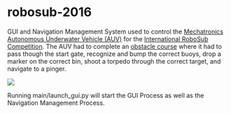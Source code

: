# robosub-2016
GUI and Navigation Management System used to control the [Mechatronics Autonomous Underwater Vehicle (AUV)](https://robonation.org/app/uploads/sites/4/2019/10/SDSU_RS17_Paper.pdf) for the [International RoboSub Competition](https://robonation.org/programs/robosub/). The AUV had to complete an [obstacle course](https://robonation.org/app/uploads/sites/4/2020/01/RoboSub_2017_Final_Mission_v2_5.pdf) where it had to pass though the start gate, recognize and bump the correct buoys, drop a marker on the correct bin, shoot a torpedo through the correct target, and navigate to a pinger.

![](https://static.wixstatic.com/media/12e446_31a0727b03fb49df80179f01c4a84791~mv2_d_6000_4000_s_4_2.jpg/v1/fill/w_1024,h_689,al_c,q_85,usm_0.66_1.00_0.01/12e446_31a0727b03fb49df80179f01c4a84791~mv2_d_6000_4000_s_4_2.webp)

Running main/launch_gui.py will start the GUI Process as well as the Navigation Management Process.
